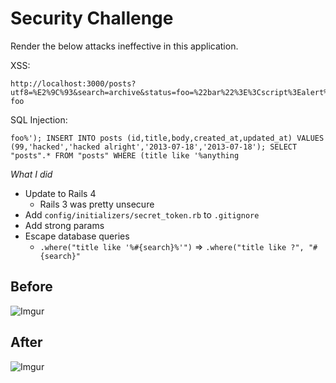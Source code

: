 Security Challenge
====
Render the below attacks ineffective in this application.

XSS:
```
http://localhost:3000/posts?utf8=%E2%9C%93&search=archive&status=foo=%22bar%22%3E%3Cscript%3Ealert%28%22p0wned!!!%22%29%3C/script%3E%3Cp%20data-foo
```

SQL Injection:

```
foo%'); INSERT INTO posts (id,title,body,created_at,updated_at) VALUES (99,'hacked','hacked alright','2013-07-18','2013-07-18'); SELECT "posts".* FROM "posts" WHERE (title like '%anything
```

_What I did_

* Update to Rails 4
    * Rails 3 was pretty unsecure
* Add `config/initializers/secret_token.rb` to `.gitignore`
* Add strong params
* Escape database queries
    * `.where("title like '%#{search}%'")` => `.where("title like ?", "#{search}"`

Before
---
![Imgur](http://i.imgur.com/sutZJv5.png)

After
-----
![Imgur](http://i.imgur.com/7QzUftP)
